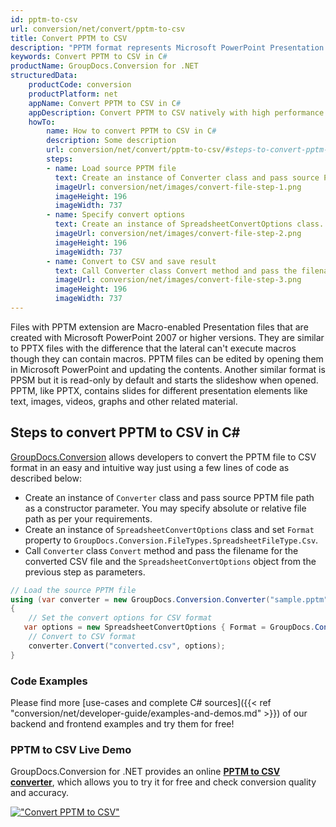 ```yaml
---
id: pptm-to-csv
url: conversion/net/convert/pptm-to-csv
title: Convert PPTM to CSV
description: "PPTM format represents Microsoft PowerPoint Presentation with .pptm extension. Learn how to convert PPTM to CSV file programmatically in C# language using GroupDocs.Conversion for .NET library."
keywords: Convert PPTM to CSV in C#
productName: GroupDocs.Conversion for .NET
structuredData:
    productCode: conversion
    productPlatform: net
    appName: Convert PPTM to CSV in C#
    appDescription: Convert PPTM to CSV natively with high performance using C# language and server side GroupDocs.Conversion for .NET APIs, without the use of any software like Microsoft or Open Office.
    howTo:
        name: How to convert PPTM to CSV in C# 
        description: Some description
        url: conversion/net/convert/pptm-to-csv/#steps-to-convert-pptm-to-csv-in-c
        steps:
        - name: Load source PPTM file 
          text: Create an instance of Converter class and pass source PPTM file path as a constructor parameter. You may specify absolute or relative file path as per your requirements. 
          imageUrl: conversion/net/images/convert-file-step-1.png
          imageHeight: 196
          imageWidth: 737
        - name: Specify convert options 
          text: Create an instance of SpreadsheetConvertOptions class.
          imageUrl: conversion/net/images/convert-file-step-2.png
          imageHeight: 196
          imageWidth: 737
        - name: Convert to CSV and save result 
          text: Call Converter class Convert method and pass the filename for the converted HTML file and the SpreadsheetConvertOptions object from the previous step as parameters.
          imageUrl: conversion/net/images/convert-file-step-3.png
          imageHeight: 196
          imageWidth: 737
---
```


Files with PPTM extension are Macro-enabled Presentation files that are created with Microsoft PowerPoint 2007 or higher versions. They are similar to PPTX files with the difference that the lateral can't execute macros though they can contain macros. PPTM files can be edited by opening them in Microsoft PowerPoint and updating the contents. Another similar format is PPSM but it is read-only by default and starts the slideshow when opened. PPTM, like PPTX, contains slides for different presentation elements like text, images, videos, graphs and other related material.

## Steps to convert PPTM to CSV in C#

[GroupDocs.Conversion](https://products.groupdocs.com/conversion/net) allows developers to convert the PPTM file to CSV format in an easy and intuitive way just using a few lines of code as described below:

* Create an instance of `Converter` class and pass source PPTM file path as a constructor parameter. You may specify absolute or relative file path as per your requirements. 
* Create an instance of `SpreadsheetConvertOptions` class and set `Format` property to `GroupDocs.Conversion.FileTypes.SpreadsheetFileType.Csv`.
* Call `Converter` class `Convert` method and pass the filename for the converted CSV file and the `SpreadsheetConvertOptions` object from the previous step as parameters.

```csharp
// Load the source PPTM file
using (var converter = new GroupDocs.Conversion.Converter("sample.pptm"))
{
    // Set the convert options for CSV format
   var options = new SpreadsheetConvertOptions { Format = GroupDocs.Conversion.FileTypes.SpreadsheetFileType.Csv };
    // Convert to CSV format
    converter.Convert("converted.csv", options);
}
```

### Code Examples

Please find more [use-cases and complete C# sources]({{< ref "conversion/net/developer-guide/examples-and-demos.md" >}}) of our backend and frontend examples and try them for free!

### PPTM to CSV Live Demo

GroupDocs.Conversion for .NET provides an online [**PPTM to CSV converter**](https://products.groupdocs.app/conversion/pptm-to-csv), which allows you to try it for free and check conversion quality and accuracy.

[!["Convert PPTM to CSV"](conversion/net/images/convert-to-csv/convert-pptm-to-csv.png)](https://products.groupdocs.app/conversion/pptm-to-csv)